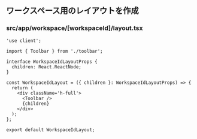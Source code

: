 ## ワークスペース用のレイアウトを作成

### src/app/workspace/[workspaceId]/layout.tsx

```tsx
'use client';

import { Toolbar } from './toolbar';

interface WorkspaceIdLayoutProps {
  children: React.ReactNode;
}

const WorkspaceIdLayout = ({ children }: WorkspaceIdLayoutProps) => {
  return (
    <div className='h-full'>
      <Toolbar />
      {children}
    </div>
  );
};

export default WorkspaceIdLayout;
```